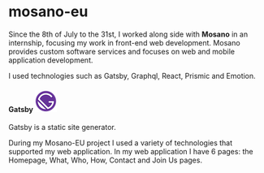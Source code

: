 # mosano-eu

Since the 8th of July to the 31st, I worked along side with **Mosano** in an internship, focusing my work in front-end web development. Mosano provides custom software services and focuses on web and mobile application development.

I used technologies such as Gatsby, Graphql, React, Prismic and Emotion. 

#### Gatsby [![gatsby logo](/gatsby-logo.png)](https://www.gatsbyjs.org/docs "Documentation")

  Gatsby is a static site generator.

During my Mosano-EU project I used a variety of technologies that supported my web application. In my web application I have 6 pages: the Homepage, What, Who, How, Contact and Join Us pages.
